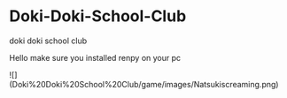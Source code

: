 # Doki-Doki-School-Club
doki doki school club


Hello make sure you installed renpy on your pc


![]  (Doki%20Doki%20School%20Club/game/images/Natsukiscreaming.png)
